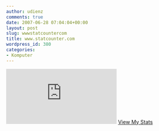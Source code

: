 ```yaml
---
author: udienz
comments: true
date: 2007-06-28 07:04:04+00:00
layout: post
slug: wwwstatcountercom
title: www.statcounter.com
wordpress_id: 380
categories:
- Komputer
---
```


[![website stats](http://c27.statcounter.com/counter.php?sc_project=2688737&java=0&security=a2bc0a1e&invisible=0)](http://www.statcounter.com/)
[View My Stats](http://my.statcounter.com/project/standard/stats.php?project_id=2688737&guest=1)
